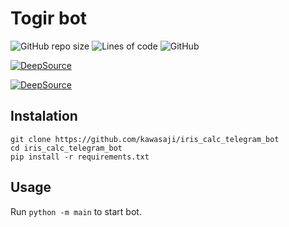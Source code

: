 # Togir bot

<p>
<img alt="GitHub repo size" src="https://img.shields.io/github/repo-size/kawasaji/togir">
<img alt="Lines of code" src="https://img.shields.io/tokei/lines/github/kawasaji/togir">
<img alt="GitHub" src="https://img.shields.io/github/license/kawasaji/togir">
</p>

[![DeepSource](https://deepsource.io/gh/kawasaji/togir.svg/?label=active+issues&show_trend=true&token=brldH5q8_pr92jBBrWboJ2_h)](https://deepsource.io/gh/kawasaji/togir/?ref=repository-badge)

[![DeepSource](https://deepsource.io/gh/kawasaji/togir.svg/?label=resolved+issues&show_trend=true&token=brldH5q8_pr92jBBrWboJ2_h)](https://deepsource.io/gh/kawasaji/togir/?ref=repository-badge)

## Instalation
```Shell
git clone https://github.com/kawasaji/iris_calc_telegram_bot
cd iris_calc_telegram_bot
pip install -r requirements.txt
```

## Usage

Run `python -m main` to start bot.
